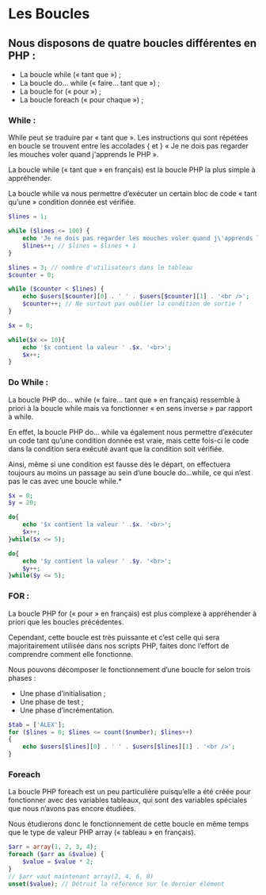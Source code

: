 Les Boucles
===

## Nous disposons de quatre boucles différentes en PHP :


- La boucle while (« tant que ») ;
- La boucle do… while (« faire… tant que ») ;
- La boucle for (« pour ») ;
- La boucle foreach (« pour chaque ») ;

### While : 
While  peut se traduire par « tant que ».
Les instructions qui sont répétées en boucle se trouvent entre les accolades {  et  }
« Je ne dois pas regarder les mouches voler quand j'apprends le 
PHP ».

La boucle while (« tant que » en français) est la boucle PHP la plus simple à appréhender.

La boucle while va nous permettre d’exécuter un certain bloc de code « tant qu’une » condition donnée est vérifiée.
```PHP
$lines = 1;

while ($lines <= 100) {
    echo 'Je ne dois pas regarder les mouches voler quand j\'apprends le PHP.<br />';
    $lines++; // $lines = $lines + 1
}
```

```PHP
$lines = 3; // nombre d'utilisateurs dans le tableau
$counter = 0;

while ($counter < $lines) {
    echo $users[$counter][0] . ' ' . $users[$counter][1] . '<br />';
    $counter++; // Ne surtout pas oublier la condition de sortie !
}

```

```PHP
$x = 0;

while($x <= 10){
    echo '$x contient la valeur ' .$x. '<br>';
    $x++;
}
```
### Do While : 
La boucle PHP do… while (« faire… tant que » en français) ressemble à priori à la boucle while mais va fonctionner « en sens inverse » par rapport à while.

En effet, la boucle PHP do… while va également nous permettre d’exécuter un code tant qu’une condition donnée est vraie, mais cette fois-ci le code dans la condition sera exécuté avant que la condition soit vérifiée.

Ainsi, même si une condition est fausse dès le départ, on effectuera toujours au moins un passage au sein d’une boucle do…while, ce qui n’est pas le cas avec une boucle while.*

```PHP
$x = 0;
$y = 20;

do{
    echo '$x contient la valeur ' .$x. '<br>';
    $x++;
}while($x <= 5);

do{
    echo '$y contient la valeur ' .$y. '<br>';
    $y++;
}while($y <= 5);
```
### FOR : 

La boucle PHP for (« pour » en français) est plus complexe à appréhender à priori que les boucles précédentes.

Cependant, cette boucle est très puissante et c’est celle qui sera majoritairement utilisée dans nos scripts PHP, faites donc l’effort de comprendre comment elle fonctionne.

Nous pouvons décomposer le fonctionnement d’une boucle for selon trois phases :

- Une phase d’initialisation ;
- Une phase de test ;
- Une phase d’incrémentation.

```PHP
$tab = ['ALEX'];
for ($lines = 0; $lines <= count($number); $lines++)
{
    echo $users[$lines][0] . ' ' . $users[$lines][1] . '<br />';
}
```

### Foreach
La boucle PHP foreach est un peu particulière puisqu’elle a été créée pour fonctionner avec des variables tableaux, qui sont des variables spéciales que nous n’avons pas encore étudiées.

Nous étudierons donc le fonctionnement de cette boucle en même temps que le type de valeur PHP array (« tableau » en français).

```PHP
$arr = array(1, 2, 3, 4);
foreach ($arr as &$value) {
    $value = $value * 2;
}
// $arr vaut maintenant array(2, 4, 6, 8)
unset($value); // Détruit la référence sur le dernier élément
```